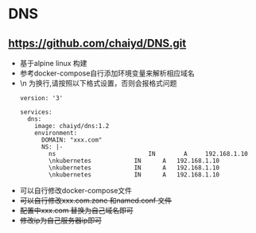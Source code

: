 # DNS

## https://github.com/chaiyd/DNS.git


- 基于alpine linux 构建
- 参考docker-compose自行添加环境变量来解析相应域名
- \n 为换行,请按照以下格式设置，否则会报格式问题
  ```
  version: '3'
  
  services:
    dns:
      image: chaiyd/dns:1.2
      environment:
        DOMAIN: "xxx.com"
        NS: |-
          ns		                  IN	    A	  192.168.1.10
          \nkubernetes            IN      A   192.168.1.10
          \nkubernetes            IN      A   192.168.1.10
          \nkubernetes            IN      A   192.168.1.10
  ```  
- 可以自行修改docker-compose文件
- ~~可以自行修改xxx.com.zone 和named.conf 文件~~
- ~~配置中xxx.com 替换为自己域名即可~~
- ~~修改ip为自己服务器ip即可~~
